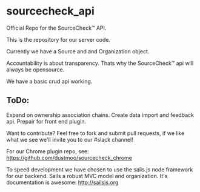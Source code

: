 # sourcecheck_api
Official Repo for the SourceCheck™ API.

This is the repository for our server code.

Currently we have a Source and and Organization object.

Accountability is about transparency. Thats why the SourceCheck™ api will always be opensource.

We have a basic crud api working.

## ToDo:

Expand on ownership association chains.
Create data import and feedback api.
Prepair for front end plugin.

Want to contribute? Feel free to fork and submit pull requests, if we like what we see we'll invite you to our #slack channel!

For our Chrome plugin repo, see: https://github.com/dustmoo/sourcecheck_chrome

To speed development we have chosen to use the sails.js node framework for our backend.
Sails a robust MVC model and organization. It's documentation is awesome: http://sailsjs.org


